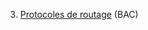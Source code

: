 <!-- 0. [Autour de GNU/Linux](../5.0_Autour_de_GNU_Linux/cours/)
1. [Systèmes sur puce](../5.1_Systemes_sur_puce/cours/)
2. [Gestion des processus](../5.2_Gestion_des_processus/cours/)  (BAC) -->
3. [Protocoles de routage](../5.3_Protocoles_de_routage/cours/)  (BAC)
<!-- 4. [Cryptographie](../5.4_Cryptographie/cours/) -->